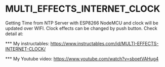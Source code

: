 # MULTI_EFFECTS_INTERNET_CLOCK
Getting Time from NTP Server with ESP8266 NodeMCU and clock will be updated over WIFI. Clock effects can be changed by push button.
Check detail at:

*** My instructables: https://www.instructables.com/id/MULTI-EFFECTS-INTERNET-CLOCK/

*** My Youtube video: https://www.youtube.com/watch?v=sboetVAHug4
